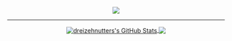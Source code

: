 <p align="center">
<a href="#">
  <img src="https://media1.giphy.com/media/KQInyvdUQBsksklreu/giphy.gif?cid=790b7611736f39965ba0b99ec11272d35464d08b6c1f8ebc&rid=giphy.gif&ct=g">
</a>
</p>

---

<p align="center">

<a href="https://github.com/dreizehnutters/dreizehnutters">
  <img align="center" src="https://github-readme-stats.vercel.app/api?username=dreizehnutters&show_icons=true&theme=merko&include_all_commits=true&hide=contribs&count_private=true&line_height=32" alt="dreizehnutters's GitHub Stats" />
</a>

<a href="https://github.com/dreizehnutters/dreizehnutters">
  <img align="center" src="https://github-readme-stats.vercel.app/api/top-langs/?username=dreizehnutters&hide=jupyter%20notebook&show_icons=true&theme=merko&langs_count=3&layout=default&hide_border=false" />
</a>

</p>
